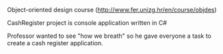 Object-oriented design course (http://www.fer.unizg.hr/en/course/objdes)

CashRegister project is console application written in C#

Professor wanted to see "how we breath" so he gave everyone a task to create a cash register application.


